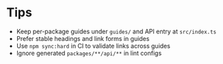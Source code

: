 # Tips

- Keep per-package guides under `guides/` and API entry at `src/index.ts`
- Prefer stable headings and link forms in guides
- Use `npm sync:hard` in CI to validate links across guides
- Ignore generated `packages/**/api/**` in lint configs
